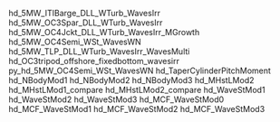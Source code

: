 hd_5MW_ITIBarge_DLL_WTurb_WavesIrr
hd_5MW_OC3Spar_DLL_WTurb_WavesIrr
hd_5MW_OC4Jckt_DLL_WTurb_WavesIrr_MGrowth
hd_5MW_OC4Semi_WSt_WavesWN
hd_5MW_TLP_DLL_WTurb_WavesIrr_WavesMulti
hd_OC3tripod_offshore_fixedbottom_wavesirr
py_hd_5MW_OC4Semi_WSt_WavesWN
hd_TaperCylinderPitchMoment
hd_NBodyMod1
hd_NBodyMod2
hd_NBodyMod3
hd_MHstLMod2
hd_MHstLMod1_compare
hd_MHstLMod2_compare
hd_WaveStMod1
hd_WaveStMod2
hd_WaveStMod3
hd_MCF_WaveStMod0
hd_MCF_WaveStMod1
hd_MCF_WaveStMod2
hd_MCF_WaveStMod3